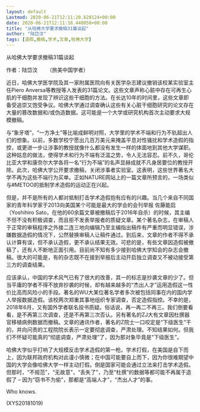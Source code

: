 ```yaml
---
layout: default
Lastmod: 2020-06-21T12:11:20.628124+00:00
date: 2020-06-21T12:11:18.448050+00:00
title: "从哈佛大学要求撤稿31篇谈起"
author: "陆岱汶"
tags: [造假,撤稿,学术,文章,哈佛大学]
---
```


从哈佛大学要求撤稿31篇谈起

作者：陆岱汶 　　（旅美中国学者）

近日，哈佛大学医学院及其一家附属医院向有关医学杂志建议撤销该校某实验室主任Piero Anversa等教授等人发表的31篇论文。这些文章声称心脏中存在可再生心肌的干细胞并发现了辨识这些干细胞的方法。在长达10年的时间里，这些文章即备受追崇又饱受争议。哈佛大学通过调查确认这些有关心脏干细胞研究的论文存在大量的篡改数据和/或伪造数据。这可能是一个大学或研究机构首次主动要求大规模撤稿。

与“象牙塔”，“一方净土”等比喻成鲜明对照，大学里的学术不端和行为不轨超出人们的想象。以前，多数学校宁愿出几百万美元来掩盖平息对性骚扰和学术造假的指控，或更进一步让涉事的教授就像什么都没有发生一样的体面地到其他大学谋职。这种姑息的做法，使得学术和行为不端有泛滥之势，令人无法容忍。前不久，哥伦比亚大学和康奈尔大学各将一名“行为不端”的名声显赫成就不凡身居要位的教授开除。此次，哈佛大学公开要求撤稿，关闭涉事者实验室。这表明，这些世界著名大学不再为这些不端行为买单。正如NATURE网站上的一篇文章所预言的，一场类似与#METOO的抵制学术造假的运动正在兴起。

但是，并不是所有的人都对抵制打击学术造假抱有应有的兴趣。当几个来自不同国家的青年科学家于2013向美国某个可能是最大的学会的会刊举报 佐藤能启（Yoshihiro Sato，在他的60余篇文章被撤稿后于2016年自杀）的时候，其主编不但不没有积极调查，而且拒不发表举报者的质疑文章。某个著名杂志，在审稿人于正常的审稿程序之外接二连三地向编辑乃至主编指出稿件有严重而明显错误，涉嫌数据造假的情况下，公然替换审稿人让稿件通过。到后来，文章的作者不得不承认计算有误，但不承认造假，更不承认结果无效。可悲的是，有些文章因造假被撤稿了，还有人不断地正面引用。目前尚不知有多少接到哈佛大学知会的杂志会撤稿。很大的可能是，有的杂志既不在接到举报后主动开启独立调查又不被动接受第三方的调查结果。

应该承认，中国的学术风气已有了很大的改善，其一的标志是抄袭文章的少了。但当平庸的学者不得不放弃抄袭的时候，却有越来越多的“杰出人才”运用造假这一性价比高而风险小的手段。著名的WU大某位著名学者多次被包括同事在内的国内学人举报数据造假。该校两次郑重其事地组织专家调查，否定造假指控。不幸的是，2018年6月，又有国外学者联名投书质疑。俗话说，再一再二不再三。我们倒要看看，是不再第三次调查，还是不再第三次否认。另有著名的ZJ大有文章因杜撰器官移植病例数据而撤稿。文章的通讯作者，著名的Z院士一口咬定是“下级医生”干的，并向问责的工程院院长表示一定要彻底调查，严肃处理。不知结果如何。但我们不怀疑可能真的“彻底调查，严肃处理”了，因为那对象毕竟是“下级医生”。

哈佛大学似乎打响了大规模反击学术造假的第一枪。学术打假，在美国是自下而上，因为联邦政府机构对此谨小慎微；在中国可能要自上而下，因为你很难期望中国的大学会像哈佛大学一样主动打假。倒是国家可能会通过立法来打击学术造假。但那时，“不规范”，“无故意”，“丢失了”，乃至“杜撰”的数据等都可能不再属于造假了 – 因为“窃书不为偷”，那都是“高端人才”，“杰出人才”的事。

Who knows.

(XYS20181019)

